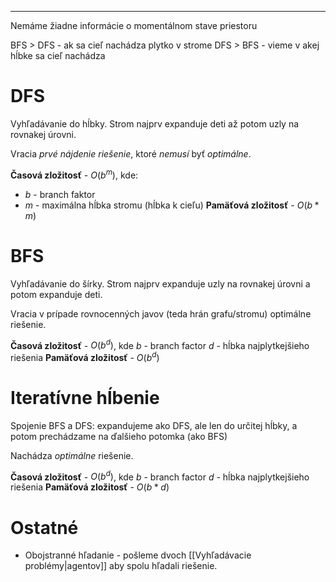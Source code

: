 **********************
Nemáme žiadne informácie o momentálnom stave priestoru

BFS > DFS - ak sa cieľ nachádza plytko v strome
DFS > BFS - vieme v akej hĺbke sa cieľ nachádza

# DFS
Vyhľadávanie do hĺbky. Strom najprv expanduje deti až potom uzly na rovnakej úrovni.

Vracia *prvé nájdenie riešenie*, ktoré *nemusí* byť *optimálne*.

**Časová zložitosť** - $O(b^m)$, kde:
- $b$ - branch faktor
- $m$ - maximálna hĺbka stromu (hĺbka k cieľu)
**Pamäťová zložitosť** - $O(b*m)$

# BFS
Vyhľadávanie do šírky. Strom najprv expanduje uzly na rovnakej úrovni a potom expanduje deti.

Vracia v prípade rovnocenných javov (teda hrán grafu/stromu) optimálne riešenie.

**Časová zložitosť** - $O(b^d)$, kde
$b$ - branch factor
$d$ - hĺbka najplytkejšieho riešenia
**Pamäťová zložitosť** - $O(b^d)$

# Iteratívne hĺbenie
Spojenie BFS a DFS: expandujeme ako DFS, ale len do určitej hĺbky, a potom prechádzame na ďalšieho potomka (ako BFS)

Nachádza *optimálne* riešenie.

**Časová zložitosť** - $O(b^d)$, kde
$b$ - branch factor
$d$ - hĺbka najplytkejšieho riešenia
**Pamäťová zložitosť** - $O(b*d)$

# Ostatné
- Obojstranné hľadanie - pošleme dvoch [[Vyhľadávacie problémy|agentov]] aby spolu hľadali riešenie.